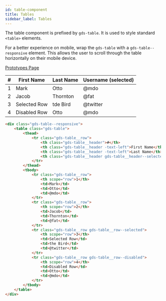 ```yaml
---
id: table-component
title: Tables
sidebar_label: Tables
---
```


The table component is prefixed by `gds-table`. It is used to style standard `<table>` elements.

For a better experience on mobile, wrap the `gds-table` with a `gds-table--responsive` element. This allows the user to scroll through the table horizontally on their mobile device.

<p style="margin-bottom: 0.8em">
    <a href="https://ds.gumgum.com/stable/index.html#gds-table" target="_blank">Prototypes Page</a>
</p>

<div class="gds-table--responsive">
    <table class="gds-table">
        <thead>
            <tr class="gds-table__row">
                <th class="gds-table__header">#</th>
                <th class="gds-table__header -text-left">First Name</th>
                <th class="gds-table__header -text-left">Last Name</th>
                <th class="gds-table__header gds-table__header--selected -text-left">Username (selected)</th>
            </tr>
        </thead>
        <tbody>
            <tr class="gds-table__row">
                <td scope="row">1</td>
                <td>Mark</td>
                <td>Otto</td>
                <td>@mdo</td>
            </tr>
            <tr class="gds-table__row">
                <td scope="row">2</td>
                <td>Jacob</td>
                <td>Thornton</td>
                <td>@fat</td>
            </tr>
            <tr class="gds-table__row gds-table__row--selected">
                <td scope="row">3</td>
                <td>Selected Row</td>
                <td>tde Bird</td>
                <td>@twitter</td>
            </tr>
            <tr class="gds-table__row gds-table__row--disabled">
                <td scope="row">4</td>
                <td>Disabled Row</td>
                <td>Otto</td>
                <td>@mdo</td>
            </tr>
        </tbody>
    </table>
</div>

```html
<div class="gds-table--responsive">
    <table class="gds-table">
        <thead>
            <tr class="gds-table__row">
                <th class="gds-table__header">#</th>
                <th class="gds-table__header -text-left">First Name</th>
                <th class="gds-table__header -text-left">Last Name</th>
                <th class="gds-table__header gds-table__header--selected -text-left">Username (selected)</th>
            </tr>
        </thead>
        <tbody>
            <tr class="gds-table__row">
                <th scope="row">1</th>
                <td>Mark</td>
                <td>Otto</td>
                <td>@mdo</td>
            </tr>
            <tr class="gds-table__row">
                <th scope="row">2</th>
                <td>Jacob</td>
                <td>Thornton</td>
                <td>@fat</td>
            </tr>
            <tr class="gds-table__row gds-table__row--selected">
                <th scope="row">3</th>
                <td>Selected Row</td>
                <td>the Bird</td>
                <td>@twitter</td>
            </tr>
            <tr class="gds-table__row gds-table__row--disabled">
                <th scope="row">4</th>
                <td>Disabled Row</td>
                <td>Otto</td>
                <td>@mdo</td>
            </tr>
        </tbody>
    </table>
</div>
```
